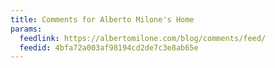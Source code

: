 ```yaml
---
title: Comments for Alberto Milone's Home
params:
  feedlink: https://albertomilone.com/blog/comments/feed/
  feedid: 4bfa72a003af98194cd2de7c3e8ab65e
---
```

